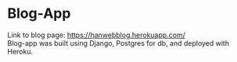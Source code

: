 # Blog-App

Link to blog page: https://hanwebblog.herokuapp.com/ \
Blog-app was built using Django, Postgres for db, and deployed with Heroku.
